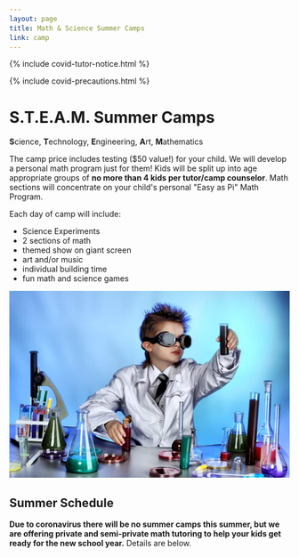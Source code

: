 ```yaml
---
layout: page
title: Math & Science Summer Camps
link: camp
---
```


{% include covid-tutor-notice.html %}

{% include covid-precautions.html %}

<!-- main start -->
<div class="main col-12">
  <div class="row">
    <div class="col-md-12">
      <h1 class="page-title">S.T.E.A.M. Summer Camps</h1>        
      <div class="separator"></div>
      <div class="row">
        <div class="col-md-7"><p class="lead"><strong>S</strong>cience, <strong>T</strong>echnology, <strong>E</strong>ngineering, <strong>A</strong>rt, <strong>M</strong>athematics</p>
        <p>The camp price includes testing ($50 value!) for your child.  We will develop a personal math program just for them! Kids will be split up into age appropriate groups of <strong>no more than 4 kids per tutor/camp counselor</strong>.  Math sections will concentrate on your child's personal "Easy as Pi" Math Program.</p>
          <p>Each day of camp will include:
            <ul>
              <li>Science Experiments</li>
              <li>2 sections of math</li>
              <li>themed show on giant screen</li>
              <li>art and/or music</li>
              <li>individual building time</li>
              <li>fun math and science games</li>
            </ul>
          </p>
        </div>
        <div class="col-md-5">
          <img src="/images/mad_scientist.jpg" class="img-responsive" alt="Summer Science Camp">
        </div>
      </div>
      <div class="separator mb-20"></div>
      <div class="row">
        <div class="col-md-7 push-md-5">
          <h2>Summer Schedule</h2>
            <p class="large"><b>Due to coronavirus there will be no summer camps this summer, but we are offering private and semi-private math tutoring to help your kids get ready for the new school year.</b>  Details are below.</p>
              <!-- accordion start -->
              <!-- ================ -->
              <!-- <div id="accordion-2" class="collapse-style-2" role="tablist" aria-multiselectable="true">
                <div class="card">
                  <div class="card-header" role="tab" id="headingOne-2">
                    <h4 class="mb-0">
                      <a data-toggle="collapse" data-parent="#accordion-2" href="#collapseOne-2" aria-expanded="true" aria-controls="collapseOne-2">
                        <i class="fa fa-flask pr-10"></i>June 4-8 - Chemistry
                      </a>
                    </h4>
                  </div>
                  <div id="collapseOne-2" class="collapse show" role="tabpanel" aria-labelledby="headingOne-2">
                    <div class="card-block">
                      Learn about acids and bases and what they do.  Learn about the periodic table and what a balanced chemical equation is.  Experiment with acids and bases and write the balanced equations.  Build a volcano and watch it explode. Make slime. Experiments include: density, fizzy interactions, movement of metals, chemical properties of gas, liquid and solid and more!  We will definitely be using the microscope, goggles and lab coats this week!
                    </div>
                  </div>
                </div>
                <div class="card">
                  <div class="card-header" role="tab" id="headingThree-2">
                    <h4 class="mb-0">
                      <a class="collapsed" data-toggle="collapse" data-parent="#accordion-2" href="#collapseThree-2" aria-expanded="false" aria-controls="collapseThree-2">
                        <i class="fa fa-user-circle-o pr-10"></i>June 11-15 - Engineering/Human Body
                      </a>
                    </h4>
                  </div>
                  <div id="collapseThree-2" class="collapse" role="tabpanel" aria-labelledby="headingThree-2">
                    <div class="card-block">
                      This week will be full of tinkering and building.  We will spend a day learning about construction and building a bridge.  Another day learning about the force of air and water.  Another day spent on magnetism (my favorite).  Another day spent on electricity and building a working circuit.  We will also add in the Human Body, and build a working model of the hand.  We will have fun by learning about inertia by having a water balloon toss and other experiments with levers and gears.  This will be a very hands on week of fun! 
                    </div>
                  </div>
                </div>
                <div class="card">
                  <div class="card-header" role="tab" id="headingTwo-2">
                    <h4 class="mb-0">
                      <a class="collapsed" data-toggle="collapse" data-parent="#accordion-2" href="#collapseTwo-2" aria-expanded="false" aria-controls="collapseTwo-2">
                        <i class="fa fa-rocket pr-10"></i>June 18-22 - Space/Flight
                      </a>
                    </h4>
                  </div>
                  <div id="collapseTwo-2" class="collapse" role="tabpanel" aria-labelledby="headingTwo-2">
                    <div class="card-block">
                      During space and flight week each student will create their own 2 foot solar system model.  Construct a bottle rocket and balloon rocket, build a constellation box, explore with space ooblek, recreate the phases of the moon, model a solar eclipse, hold and observe under a microscope an authentic meteorite and moon rocks and much more!
                    </div>
                  </div>
                </div>
                <div class="card">
                  <div class="card-header" role="tab" id="headingEight-2">
                    <h4 class="mb-0">
                      <a class="collapsed" data-toggle="collapse" data-parent="#accordion-2" href="#collapseEight-2" aria-expanded="false" aria-controls="collapseEight-2">
                        <i class="fa fa-globe pr-10"></i>June 25-29 - Earth/Animals
                      </a>
                    </h4>
                  </div>
                  <div id="collapseEight-2" class="collapse" role="tabpanel" aria-labelledby="headingEight-2">
                    <div class="card-block">
                      There is so much fun stuff to do during Earth week!  From volcanoes to plants, to crystals, plants and animals.  During the week each child will get to break their own geode and learn about photosynthesis.  They will also do experiments with gravity, decomposition, how plants grow, and study animal behavior.  What a fun week!
                    </div>
                  </div>
                </div>
                <div class="card">
                  <div class="card-header" role="tab" id="headingFour-2">
                    <h4 class="mb-0">
                      <a class="collapsed" data-toggle="collapse" data-parent="#accordion-2" href="#collapseFour-2" aria-expanded="true" aria-controls="collapseFour-2">
                        <i class="fa fa-flask pr-10"></i>July 16-20 - Chemistry
                      </a>
                    </h4>
                  </div>
                  <div id="collapseFour-2" class="collapse" role="tabpanel" aria-labelledby="headingFour-2">
                    <div class="card-block">
                      Learn about acids and bases and what they do.  Learn about the periodic table and what a balanced chemical equation is.  Experiment with acids and bases and write the balanced equations.  Build a volcano and watch it explode. Make slime. Experiments include: density, fizzy interactions, movement of metals, chemical properties of gas, liquid and solid and more!  We will definitely be using the microscope, goggles and lab coats this week!
                    </div>
                  </div>
                </div>
                <div class="card">
                  <div class="card-header" role="tab" id="headingThree-2">
                    <h4 class="mb-0">
                      <a class="collapsed" data-toggle="collapse" data-parent="#accordion-2" href="#collapseThree-2" aria-expanded="false" aria-controls="collapseThree-2">
                        <i class="fa fa-user-circle-o pr-10"></i>July 23-27 - Engineering/Human Body
                      </a>
                    </h4>
                  </div>
                  <div id="collapseThree-2" class="collapse" role="tabpanel" aria-labelledby="headingThree-2">
                    <div class="card-block">
                      This week will be full of tinkering and building.  We will spend a day learning about construction and building a bridge.  Another day learning about the force of air and water.  Another day spent on magnetism (my favorite).  Another day spent on electricity and building a working circuit.  We will also add in the Human Body, and build a working model of the hand.  We will have fun by learning about inertia by having a water balloon toss and other experiments with levers and gears.  This will be a very hands on week of fun! 
                    </div>
                  </div>
                </div>

                <div class="card">
                  <div class="card-header" role="tab" id="headingSix-2">
                    <h4 class="mb-0">
                      <a class="collapsed" data-toggle="collapse" data-parent="#accordion-2" href="#collapseSix-2" aria-expanded="false" aria-controls="collapseSix-2">
                        <i class="fa fa-rocket pr-10"></i>July 30 - August 3 - Space/Flight
                      </a>
                    </h4>
                  </div>
                  <div id="collapseSix-2" class="collapse" role="tabpanel" aria-labelledby="headingSix-2">
                    <div class="card-block">
                      During space and flight week each student will create their own 2 foot solar system model.  Construct a bottle rocket and balloon rocket, build a constellation box, explore with space ooblek, recreate the phases of the moon, model a solar eclipse, hold and observe under a microscope an authentic meteorite and moon rocks and much more! 
                    </div>
                  </div>
                </div>
                <div class="card">
                  <div class="card-header" role="tab" id="headingFive-2">
                    <h4 class="mb-0">
                      <a class="collapsed" data-toggle="collapse" data-parent="#accordion-2" href="#collapseFive-2" aria-expanded="false" aria-controls="collapseFive-2">
                        <i class="fa fa-globe pr-10"></i>August 6-10 - Chemistry/Music
                      </a>
                    </h4>
                  </div>
                  <div id="collapseFive-2" class="collapse" role="tabpanel" aria-labelledby="headingFive-2">
                    <div class="card-block">
                      Learn about acids and bases and what they do.  Learn about the periodic table and what a balanced chemical equation is.  Experiment with acids and bases and write the balanced equations.  Build a volcano and watch it explode. Make slime. Experiments include: density, fizzy interactions, movement of metals, chemical properties of gas, liquid and solid and more!  We will definitely be using the microscope, goggles and lab coats this week!
                    </div>
                  </div>
                </div>
              </div> -->
              <!-- accordion end -->
        </div>
        <div class="col-md-5 pull-md-7">
          <img src="/images/sunshine.jpg" class="img-responsive" alt="Summer Math Camp">
        </div>
      </div>

      <!-- section start -->

      {%- comment -%} <section class="clearfix space-top">
        <div class="container">
          <div class="row">
            <div class="col-md-6 offset-md-3">

              <div class="pricing-tables object-non-visible" data-animation-effect="fadeInUpSmall"  data-effect-delay="0">

                  <div class="plan">
                    <div class="header green-bg">
                      <h3>Summer Camps</h3>
                      <div class="price"><span>$249</span> per week</div>
                    </div>
                    <ul class="shadow light-gray-bg bordered">
                      <li>Testing included <em>($50 value!)</em></li>
                      <li>Multi-week discounts available</li>
                      <li>Ask about a sibling discount also!</li>
                    </ul>
                    <small>Students are asked to bring their own lunch, or lunch can be purchased for the week for $30.<br>
                      If before or after care is needed, it will be available for $10/hr or $15/hr for 2 children.</small>
                  </div>    
              </div>

            </div>
          </div>
        </div>
      </section> {%- endcomment -%}
      <!-- section end -->

      <!-- section start -->
      <!-- ================ -->
      <section class="clearfix space-top">
        <div class="container">
          <div class="row">
            <div class="col-md-5 offset-md-1">
            
              <div class="pricing-tables object-non-visible" data-animation-effect="fadeInUpSmall"  data-effect-delay="0">
                  {%- comment -%} <!-- standard pricing table start -->
                  <div class="plan">
                    <div class="header blue-bg">
                      <h3>Summer Kickstart</h3>
                      <div class="price"><span>$149</span> per week</div>
                    </div>
                    <ul class="shadow light-gray-bg bordered">
                      <li>Testing included <em>($50 value!)</em></li>
                      <li>Multi-week discounts available</li>
                      <li>Ask about a sibling discount also!</li>
                    </ul>
                  </div>
                  <!-- standard pricing table end --> {%- endcomment -%}

                  <!-- pricing table start -->
                  <div class="plan">
                    <div class="header green-bg">
                      <h3>Private Tutoring</h3>
                      <div class="price"><span>$25</span> per half-hour</div>
                    </div>
                    <ul class="shadow light-gray-bg bordered">
                      <li>Up to 4 sessions per day</li>
                      <li>Up to 2 hours per day</li>
                      <li>Buy ten 30-minute sessions for $200 <em>(save $50)</em></li>
                    </ul>
                    <p class="mt-10"><a href="https://gal.re/e/fkO3vGNUL6" class="btn btn-animated btn-lg btn-default radius-50" target="_blank">Register Now<i class="fa fa-cart-arrow-down pl-20"></i></a></p>
                  </div>
                  <!-- pricing table end -->
                  
              </div>
              <!-- .pricing-tables end -->

            </div>

            <div class="col-md-5 offset-md-1">
              <div class="pricing-tables object-non-visible" data-animation-effect="fadeInUpSmall"  data-effect-delay="0">
                 <!-- pricing table start -->
                  <div class="plan">
                    <div class="header blue-bg">
                      <h3>Semi-Private Tutoring</h3>
                      <div class="price"><span>$15</span> per half-hour</div>
                    </div>
                    <ul class="shadow light-gray-bg bordered">
                      <li>Up to 4 sessions per day</li>
                      <li>Up to 2 hours per day</li>
                      <li>Buy ten 30-minute sessions for $130 <em>(save $20)</em></li>
                    </ul>
                    <p class="mt-10"><a href="https://gal.re/e/owB8WAeVL6" class="btn btn-animated btn-lg btn-default radius-50" target="_blank">Register Now<i class="fa fa-cart-arrow-down pl-20"></i></a></p>
                  </div>
                  <!-- pricing table end -->
              </div>
              <!-- .pricing-tables end -->
            </div>


          </div>
        </div>
      </section>
      <!-- section end -->

    </div>
  </div>
</div>
<!-- main end -->
